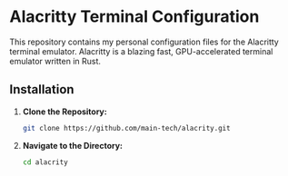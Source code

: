 # Alacritty Terminal Configuration

This repository contains my personal configuration files for the Alacritty terminal emulator. Alacritty is a blazing fast, GPU-accelerated terminal emulator written in Rust.

## Installation

1. **Clone the Repository:**
   ```bash
   git clone https://github.com/main-tech/alacrity.git
   ```

2. **Navigate to the Directory:**
   ```bash
   cd alacrity
   ```
